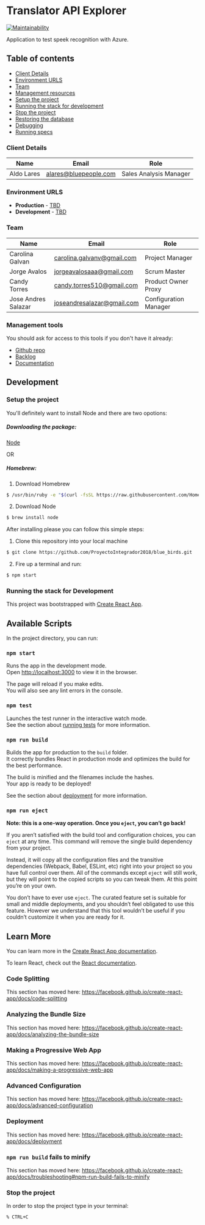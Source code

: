 # Translator API Explorer

[![Maintainability](https://api.codeclimate.com/v1/badges/860404a35e3795b8b281/maintainability)](https://codeclimate.com/github/ProyectoIntegrador2018/blue_birds/maintainability)

Application to test speek recognition with Azure.

## Table of contents

- [Client Details](#client-details)
- [Environment URLS](#environment-urls)
- [Team](#team)
- [Management resources](#management-resources)
- [Setup the project](#setup-the-project)
- [Running the stack for development](#running-the-stack-for-development)
- [Stop the project](#stop-the-project)
- [Restoring the database](#restoring-the-database)
- [Debugging](#debugging)
- [Running specs](#running-specs)

### Client Details

| Name       | Email                 | Role                   |
| ---------- | --------------------- | ---------------------- |
| Aldo Lares | alares@bluepeople.com | Sales Analysis Manager |

### Environment URLS

- **Production** - [TBD](TBD)
- **Development** - [TBD](TBD)

### Team

| Name                | Email                      | Role                  |
| ------------------- | -------------------------- | --------------------- |
| Carolina Galvan     | carolina.galvanv@gmail.com | Project Manager       |
| Jorge Avalos        | jorgeavalosaaa@gmail.com   | Scrum Master          |
| Candy Torres        | candy.torres510@gmail.com  | Product Owner Proxy   |
| Jose Andres Salazar | joseandresalazar@gmail.com | Configuration Manager |

### Management tools

You should ask for access to this tools if you don't have it already:

- [Github repo](https://github.com/ProyectoIntegrador2018/blue_birds)
- [Backlog](https://docs.google.com/document/d/1ibd9auC3nlkA--fBIC37PVbHbo4qkUpe6YE5Uf9WbG8/edit?usp=sharing)
- [Documentation](https://docs.google.com/document/d/1jx1fpkFhEzZHPUsJngT_Qtz-1oZ9JVhEGz6VxkFLheQ/edit?usp=sharing)

## Development

### Setup the project

You'll definitely want to install Node and there are two opotions:

##### Downloading the package:

[Node](https://nodejs.org/en/download/)

OR

##### Homebrew:

1. Download Homebrew

```bash
$ /usr/bin/ruby -e "$(curl -fsSL https://raw.githubusercontent.com/Homebrew/install/master/install)"
```

2. Download Node

```bash
$ brew install node
```

After installing please you can follow this simple steps:

1. Clone this repository into your local machine

```bash
$ git clone https://github.com/ProyectoIntegrador2018/blue_birds.git
```

2. Fire up a terminal and run:

```bash
$ npm start
```

### Running the stack for Development

This project was bootstrapped with [Create React App](https://github.com/facebook/create-react-app).

## Available Scripts

In the project directory, you can run:

### `npm start`

Runs the app in the development mode.<br>
Open [http://localhost:3000](http://localhost:3000) to view it in the browser.

The page will reload if you make edits.<br>
You will also see any lint errors in the console.

### `npm test`

Launches the test runner in the interactive watch mode.<br>
See the section about [running tests](https://facebook.github.io/create-react-app/docs/running-tests) for more information.

### `npm run build`

Builds the app for production to the `build` folder.<br>
It correctly bundles React in production mode and optimizes the build for the best performance.

The build is minified and the filenames include the hashes.<br>
Your app is ready to be deployed!

See the section about [deployment](https://facebook.github.io/create-react-app/docs/deployment) for more information.

### `npm run eject`

**Note: this is a one-way operation. Once you `eject`, you can’t go back!**

If you aren’t satisfied with the build tool and configuration choices, you can `eject` at any time. This command will remove the single build dependency from your project.

Instead, it will copy all the configuration files and the transitive dependencies (Webpack, Babel, ESLint, etc) right into your project so you have full control over them. All of the commands except `eject` will still work, but they will point to the copied scripts so you can tweak them. At this point you’re on your own.

You don’t have to ever use `eject`. The curated feature set is suitable for small and middle deployments, and you shouldn’t feel obligated to use this feature. However we understand that this tool wouldn’t be useful if you couldn’t customize it when you are ready for it.

## Learn More

You can learn more in the [Create React App documentation](https://facebook.github.io/create-react-app/docs/getting-started).

To learn React, check out the [React documentation](https://reactjs.org/).

### Code Splitting

This section has moved here: https://facebook.github.io/create-react-app/docs/code-splitting

### Analyzing the Bundle Size

This section has moved here: https://facebook.github.io/create-react-app/docs/analyzing-the-bundle-size

### Making a Progressive Web App

This section has moved here: https://facebook.github.io/create-react-app/docs/making-a-progressive-web-app

### Advanced Configuration

This section has moved here: https://facebook.github.io/create-react-app/docs/advanced-configuration

### Deployment

This section has moved here: https://facebook.github.io/create-react-app/docs/deployment

### `npm run build` fails to minify

This section has moved here: https://facebook.github.io/create-react-app/docs/troubleshooting#npm-run-build-fails-to-minify

### Stop the project

In order to stop the project type in your terminal:

```
% CTRL+C
```
